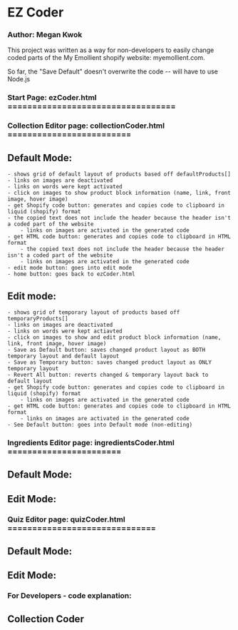 # EZ Coder
### Author: Megan Kwok

This project was written as a way for non-developers to easily change coded parts of the My Emollient shopify website: myemollient.com. 

So far, the "Save Default" doesn't overwrite the code -- will have to use Node.js

### Start Page: ezCoder.html ==================================

### Collection Editor page: collectionCoder.html =========================
## Default Mode:
    - shows grid of default layout of products based off defaultProducts[]
    - links on images are deactivated
    - links on words were kept activated
    - click on images to show product block information (name, link, front image, hover image)
    - get Shopify code button: generates and copies code to clipboard in liquid (shopify) format
    - the copied text does not include the header because the header isn't a coded part of the website
        - links on images are activated in the generated code
    - get HTML code button: generates and copies code to clipboard in HTML format
        - the copied text does not include the header because the header isn't a coded part of the website
        - links on images are activated in the generated code
    - edit mode button: goes into edit mode
    - home button: goes back to ezCoder.html
## Edit mode:
    - shows grid of temporary layout of products based off temporaryProducts[]
    - links on images are deactivated
    - links on words were kept actiavted
    - click on images to show and edit product block information (name, link, front image, hover image)
    - Save as Default button: saves changed product layout as BOTH temporary layout and default layout
    - Save as Temporary button: saves changed product layout as ONLY temporary layout
    - Revert All button: reverts changed & temporary layout back to default layout
    - get Shopify code button: generates and copies code to clipboard in liquid (shopify) format
        - links on images are activated in the generated code
    - get HTML code button: generates and copies code to clipboard in HTML format
        - links on images are activated in the generated code
    - See Default button: goes into Default mode (non-editing)

### Ingredients Editor page: ingredientsCoder.html =======================
## Default Mode:

## Edit Mode:


### Quiz Editor page: quizCoder.html ==============================
## Default Mode:

## Edit Mode:



### For Developers - code explanation:
## Collection Coder
